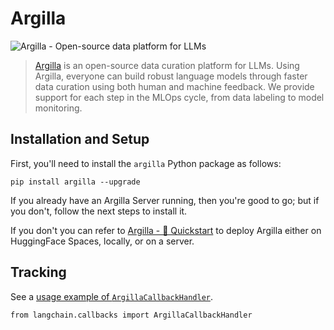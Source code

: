 Argilla
=======

![Argilla - Open-source data platform for LLMs](https://argilla.io/og.png)

> [Argilla](https://argilla.io/) is an open-source data curation platform for LLMs. Using Argilla, everyone can build robust language models through faster data curation using both human and machine feedback. We provide support for each step in the MLOps cycle, from data labeling to model monitoring.

Installation and Setup[​](#installation-and-setup "Direct link to Installation and Setup")
------------------------------------------------------------------------------------------

First, you'll need to install the `argilla` Python package as follows:

    pip install argilla --upgrade

If you already have an Argilla Server running, then you're good to go; but if you don't, follow the next steps to install it.

If you don't you can refer to [Argilla - 🚀 Quickstart](https://docs.argilla.io/en/latest/getting_started/quickstart.html#Running-Argilla-Quickstart) to deploy Argilla either on HuggingFace Spaces, locally, or on a server.

Tracking[​](#tracking "Direct link to Tracking")
------------------------------------------------

See a [usage example of `ArgillaCallbackHandler`](/docs/modules/callbacks/integrations/argilla.html).

    from langchain.callbacks import ArgillaCallbackHandler